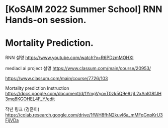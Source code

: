 # [KoSAIM 2022 Summer School] RNN Hands-on session. 

# Mortality Prediction.

RNN 설명
https://www.youtube.com/watch?v=R6PDzmMOHXI

mediacl ai project 설명
https://www.classum.com/main/course/20953/


https://www.classum.com/main/course/7726/103


Mortality prediction Instruction
https://docs.google.com/document/d/1YmgVyovT0zk5Q9e9zjL2xAnIG8fJH3mq8KGOHEL4F_Y/edit

작년 링크 (경훈이)
https://colab.research.google.com/drive/1fWH8fhN2kuvI6a_mMFqGnpKrU3FijVDa
